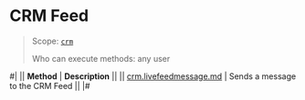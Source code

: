 # CRM Feed

> Scope: [`crm`](../../../scopes/permissions.md)
>
> Who can execute methods: any user

#|
|| **Method** | **Description** ||
|| [crm.livefeedmessage.md](./crm-live-feed-message-add.md) | Sends a message to the CRM Feed ||
|#